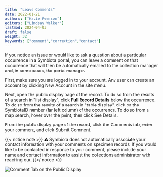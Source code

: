 ```yaml
---
title: "Leave Comments"
date: 2022-01-21
authors: ["Katie Pearson"]
editors: ["Lindsay Walker"]
lastmod: 2024-04-03
draft: false
weight: 32
keywords: ["comment","correction","contact"]
---
```


If you notice an issue or would like to ask a question about a particular occurrence in a Symbiota portal, you can leave a comment on that occurrence that will then be automatically emailed to the collection manager and, in some cases, the portal manager.

First, make sure you are logged in to your account. Any user can create an account by clicking New Account in the site menu.

Next, open the public display page of the record. To do so from the results of a search in "list display", click **Full Record Details** below the occurrence. To do so from the results of a search in "table display", click on the SymbiotaID number (far left column) of the occurrence. To do so from a map search, hover over the point, then click See Details.

From the public display page of the record, click the Comments tab, enter your comment, and click Submit Comment.

{{< notice note >}}
  ⚠️ Symbiota does not automatically associate your contact information with your comments on specimen records. If you would like to be contacted in response to your comment, please include your name and contact information to assist the collections administrator with reaching out.
{{</ notice >}}

![Comment Tab on the Public Display](/symbiota-docs/images/comment.PNG)
